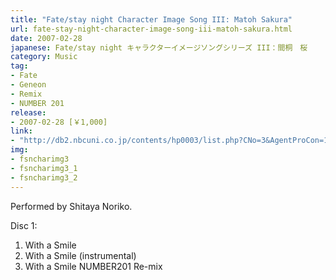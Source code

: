 ```yaml
---
title: "Fate/stay night Character Image Song III: Matoh Sakura"
url: fate-stay-night-character-image-song-iii-matoh-sakura.html
date: 2007-02-28
japanese: Fate/stay night キャラクターイメージソングシリーズ III：間桐　桜
category: Music
tag:
- Fate
- Geneon
- Remix
- NUMBER 201
release:
- 2007-02-28 [￥1,000]
link:
- "http://db2.nbcuni.co.jp/contents/hp0003/list.php?CNo=3&AgentProCon=10852"
img:
- fsncharimg3
- fsncharimg3_1
- fsncharimg3_2
---
```


Performed by Shitaya Noriko.

Disc 1:
<ol>
  <li title="笑顔ひとつで">With a Smile</li>
  <li title="笑顔ひとつで (instrumental)">With a Smile (instrumental)</li>
  <li title="笑顔ひとつで NUMBER201 Re-mix">With a Smile NUMBER201 Re-mix</li>
</ol>